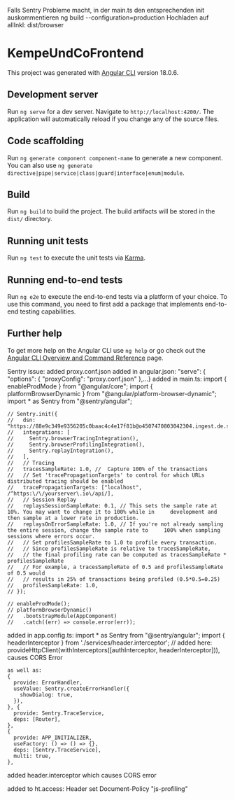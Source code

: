 Falls Sentry Probleme macht, in der main.ts den entsprechenden init auskommentieren
ng build  --configuration=production
Hochladen auf allInkl: dist/browser

# KempeUndCoFrontend

This project was generated with [Angular CLI](https://github.com/angular/angular-cli) version 18.0.6.

## Development server

Run `ng serve` for a dev server. Navigate to `http://localhost:4200/`. The application will automatically reload if you change any of the source files.

## Code scaffolding

Run `ng generate component component-name` to generate a new component. You can also use `ng generate directive|pipe|service|class|guard|interface|enum|module`.

## Build

Run `ng build` to build the project. The build artifacts will be stored in the `dist/` directory.

## Running unit tests

Run `ng test` to execute the unit tests via [Karma](https://karma-runner.github.io).

## Running end-to-end tests

Run `ng e2e` to execute the end-to-end tests via a platform of your choice. To use this command, you need to first add a package that implements end-to-end testing capabilities.

## Further help

To get more help on the Angular CLI use `ng help` or go check out the [Angular CLI Overview and Command Reference](https://angular.dev/tools/cli) page.

Sentry issue:
added proxy.conf.json
added in angular.json:
    "serve": {
          "options": {
            "proxyConfig": "proxy.conf.json"
          },...}
added in main.ts:
    import { enableProdMode } from "@angular/core";
    import { platformBrowserDynamic } from "@angular/platform-browser-dynamic";
    import * as Sentry from "@sentry/angular";

    // Sentry.init({
    //   dsn: "https://88e9c349e9356205c0baac4c4e17f81b@o4507470803042304.ingest.de.sentry.io/4507917749452880",
    //   integrations: [
    //     Sentry.browserTracingIntegration(),
    //     Sentry.browserProfilingIntegration(),
    //     Sentry.replayIntegration(),
    //   ],
    //   // Tracing
    //   tracesSampleRate: 1.0, //  Capture 100% of the transactions
    //   // Set 'tracePropagationTargets' to control for which URLs distributed tracing should be enabled
    //   tracePropagationTargets: ["localhost", /^https:\/\/yourserver\.io\/api/],
    //   // Session Replay
    //   replaysSessionSampleRate: 0.1, // This sets the sample rate at 10%. You may want to change it to 100% while in     development and then sample at a lower rate in production.
    //   replaysOnErrorSampleRate: 1.0, // If you're not already sampling the entire session, change the sample rate to     100% when sampling sessions where errors occur.
    //   // Set profilesSampleRate to 1.0 to profile every transaction.
    //   // Since profilesSampleRate is relative to tracesSampleRate,
    //   // the final profiling rate can be computed as tracesSampleRate * profilesSampleRate
    //   // For example, a tracesSampleRate of 0.5 and profilesSampleRate of 0.5 would
    //   // results in 25% of transactions being profiled (0.5*0.5=0.25)
    //   profilesSampleRate: 1.0,
    // });

    // enableProdMode();
    // platformBrowserDynamic()
    //   .bootstrapModule(AppComponent)
    //   .catch((err) => console.error(err));

added in app.config.ts:
    import * as Sentry from "@sentry/angular";
    import { headerInterceptor } from './services/header.interceptor';
    // added here: provideHttpClient(withInterceptors([authInterceptor, headerInterceptor])), causes CORS Error

    as well as:
    {
      provide: ErrorHandler,
      useValue: Sentry.createErrorHandler({
        showDialog: true,
      }),
    }, {
      provide: Sentry.TraceService,
      deps: [Router],
    },
    {
      provide: APP_INITIALIZER,
      useFactory: () => () => {},
      deps: [Sentry.TraceService],
      multi: true,
    },

added header.interceptor which causes CORS error

added to ht.access:
    <IfModule mod_headers.c>
    Header set Document-Policy "js-profiling"
    </IfModule>